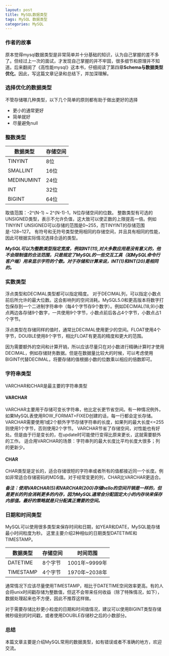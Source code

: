 ```yaml
---
layout: post
title: MySQL数据类型
tags: MySQL 数据类型
categories: MySQL
---
```



### 作者的故事
 原本觉得mysql数据类型是非常简单并十分基础的知识，认为自己掌握的差不多了。但经过上一次的面试，才发现自己掌握的并不牢固，很多细节和原理并不知道。后来翻阅了《高性能mysql》这本书，仔细阅读了第四章**Schema与数据类型优化**。因此，写这篇文章记录和总结下，并加深理解。

### 选择优化的数据类型
不管存储哪几种类型，以下几个简单的原则都有助于做出更好的选择
* 更小的通常更好
* 简单就好
* 尽量避免null

### 整数类型
数据类型|存储空间
---|---
TINYINT|8位
SMALLINT|16位
MEDINUMINT|24位
INT|32位
BIGINT|64位

取值范围：-2^(N-1) ~ 2^(N-1)-1，N位存储空间的位数。
整数类型有可选的UNSIGNED类型，表示不允许负值，这大致可以使正数的上限提高一倍。例如 TINYINT UNSIGNED可以存储的范围是0~255，而TINYINT的存储范围是-128~127。
有符号和无符号类型使用相同的存储空间，并且具有相同的性能，因此可根据实际情况选择合适的类型。

***MySQL可以为整数类型指定宽度，例如INT(11),对大多数应用是没有意义的，他不会限制值的合法范围，只是规定了MySQL的一些交互工具（如MySQL命令行客户端）用来显示字符的个数。对于存储和计算来说，INT(1)和INT(20)是相同的。***

### 实数类型
浮点类型和DECIMAL类型都可以指定精度。
对于DECIMAL列，可以指定小数点前后所允许的最大位数。这会影响列的空间消耗。MySQL5.0和更高版本将数字打包保存到一个二进制字符串中（每4个字节存9个数字）。例如DECIMAL(18,9)小数点两边各存储9个数字，一共使用9个字节，小数点前后各占4个字节，小数点占1个字节。

浮点类型在存储同样的值时，通常比DECIMAL使用更少的空间。FLOAT使用4个字节，DOUBLE使用8个字节，相比FLOAT有更高的精度和更大的范围。

因为需要额外的空间和计算开销，所以应该尽量只在对小数进行精确计算时才使用DECIMAL，例如存储财务数据。但是在数据量比较大的时候，可以考虑使用BIGINT代替DECIMAL，将要存储的值根据小数的位数乘以相应的倍数即可。

### 字符串类型
VARCHAR和CHAR是最主要的字符串类型

#### VARCHAR
VARCHAR主要用于存储可变长字符串，他比定长更节省空间。有一种情况例外，如果MySQL表使用ROW_FORMAT=FIXED创建的话，每一行都会定长存储。
VARCHAR需要使用1或2个额外字节存储字符串的长度，如果列的最大长度<=255则使用1个字节，否则使用2个字节。
VARCHAR节省了存储空间，对性能也有好处。但是由于行是变长的，在update时可能使行变得比原来更长，这就需要额外的工作。
适合用VARCHAR的场景：字符串列的最大长度比平均长度大很多；列的更新少。
#### CHAR
CHAR类型是定长的，适合存储很短的字符串或者所有的值都接近同一个长度。例如非常适合存储密码的MD5值。对于经常变更的列，CHAR比VARCHAR更适合。

***备注：使用VARCHAR(5)和VARCHAR(200)存储hello的空间开销是一样的，但是更长的列会消耗更多的内存，因为MySQL通常会分配固定大小的内存块来保存内部值。最好的策略就是只分配真正需要的空间。***

### 日期和时间类型
MySQL可以使用很多类型来保存时间和日期，如YEAR和DATE，MySQL能存储最小时间粒度为秒。
这里主要介绍2种相似的日期类型DATETIME和TIMESTAMP。

数据类型|存储空间|时间范围
---|---|---
DATETIME|8个字节|1001年~9999年
TIMESTAMP|4个字节|1970年~2038年
 
通常情况下应该尽量使用TIMESTAMP，相比于DATETIME空间效率更高。有的人会将unix时间戳存储为整数值，但这不会带来任何收益（除了特殊情况，如下），数据处理起来也不方便，因此不推荐这样做。

对于需要存储比秒更小粒度的日期和时间值情况，建议可以使用BIGINT类型存储微秒级别的时间戳，或者使用DOUBLE存储秒之后的小数部分。



### 总结
本篇文章主要是介绍MySQL常用的数据类型，如有错误或者不准确的地方，欢迎交流。








